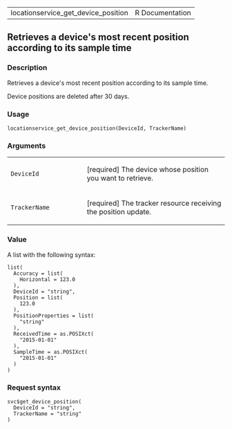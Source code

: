 <table style="width: 100%;">
<tbody>
<tr class="odd">
<td>locationservice_get_device_position</td>
<td style="text-align: right;">R Documentation</td>
</tr>
</tbody>
</table>

## Retrieves a device's most recent position according to its sample time

### Description

Retrieves a device's most recent position according to its sample time.

Device positions are deleted after 30 days.

### Usage

    locationservice_get_device_position(DeviceId, TrackerName)

### Arguments

<table>
<colgroup>
<col style="width: 35%" />
<col style="width: 65%" />
</colgroup>
<tbody>
<tr class="odd">
<td><code
id="locationservice_get_device_position_:_DeviceId">DeviceId</code></td>
<td><p>[required] The device whose position you want to
retrieve.</p></td>
</tr>
<tr class="even">
<td><code
id="locationservice_get_device_position_:_TrackerName">TrackerName</code></td>
<td><p>[required] The tracker resource receiving the position
update.</p></td>
</tr>
</tbody>
</table>

### Value

A list with the following syntax:

    list(
      Accuracy = list(
        Horizontal = 123.0
      ),
      DeviceId = "string",
      Position = list(
        123.0
      ),
      PositionProperties = list(
        "string"
      ),
      ReceivedTime = as.POSIXct(
        "2015-01-01"
      ),
      SampleTime = as.POSIXct(
        "2015-01-01"
      )
    )

### Request syntax

    svc$get_device_position(
      DeviceId = "string",
      TrackerName = "string"
    )
